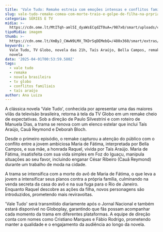 ```yaml
---
title: 'Vale Tudo: Remake estreia com emoções intensas e conflitos familiares'
slug: vale-tudo-remake-comea-com-morte-traio-e-golpe-de-filha-na-prpria-me
categoria: SÉRIES E TV
midia: >-
  https://cdn.ome.lt/MtITqh-aml5I_dyaWsECqdZT0uA=/987x0/smart/uploads/conteudo/fotos/vale-tudo-primeiro-capitulo.png
tipoMidia: imagem
thumb: >-
  https://cdn.ome.lt/XmByJ_CWwN9LMX_TKDrSqDEMebQ=/480x360/smart/extras/conteudos/globo-vale-tudo-raquel-tais-araujo.webp
keywords: >-
  Vale Tudo, TV Globo, novela das 21h, Taís Araújo, Bella Campos, remake de
  novela
data: '2025-04-01T00:53:59.580Z'
tags:
  - vale tudo
  - remake
  - novela brasileira
  - tv globo
  - conflitos familiais
  - taís araújo
author: Ana Luiza
---
```


A clássica novela 'Vale Tudo', conhecida por apresentar uma das maiores vilãs da televisão brasileira, retorna à tela da TV Globo em um remake cheio de expectativas. Sob a direção de Paulo Silvestrini e com roteiro de Manuela Dias, a trama se renova com um elenco estelar que inclui Taís Araújo, Cauã Reymond e Deborah Bloch.

Desde o primeiro episódio, o remake capturou a atenção do público com o conflito entre a jovem ambiciosa Maria de Fátima, interpretada por Bella Campos, e sua mãe, a honrada Raquel, vivida por Taís Araújo. Maria de Fátima, insatisfeita com sua vida simples em Foz do Iguaçu, manipula situações ao seu favor, incluindo enganar César Ribeiro (Cauã Reymond) durante um trabalho de moda na cidade.

A trama se intensifica com a morte do avô de Maria de Fátima, o que leva a jovem a intensificar seus planos contra a própria família, culminando na venda secreta da casa do avô e na sua fuga para o Rio de Janeiro. Enquanto Raquel descobre as ações da filha, novos personagens são introduzidos, prometendo mais reviravoltas.

'Vale Tudo' será transmitido diariamente após o Jornal Nacional e também estará disponível no Globoplay, garantindo que fãs possam acompanhar cada momento da trama em diferentes plataformas. A equipe de direção conta com nomes como Cristiano Marques e Fábio Rodrigo, prometendo manter a qualidade e o engajamento da audiência ao longo da novela.
